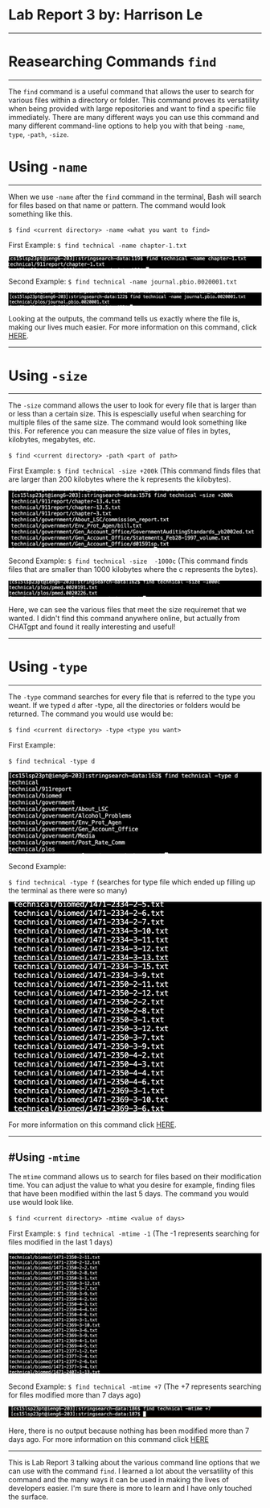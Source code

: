 # Lab Report 3 by: Harrison Le
---
# Reasearching Commands `find`
---
The `find` command is a useful command that allows the user to search for various files within a directory or folder. This command proves its versatility when being provided
with large repositories and want to find a specific file immediately. There are many different ways you can use this command and many different command-line options to help you with that
being `-name`, `type`, `-path`, `-size`. 

# Using `-name`
---
When we use `-name` after the `find` command in the terminal, Bash will search for files based on that name or pattern. The command would look something like this.

`$ find <current directory> -name <what you want to find>`

First Example:
`$ find technical -name chapter-1.txt`

![Image](namecommand.png)

Second Example:
`$ find technical -name journal.pbio.0020001.txt`

![Image](namecommand2.png)

Looking at the outputs, the command tells us exactly where the file is, making our lives much easier. For more information on this command, click [HERE](https://linuxhostsupport.com/blog/how-to-search-files-on-the-linux-terminal/#:~:text=The%20find%20command%20allows%20you%20to%20search%20a%20specific%20file,that%20you%20want%20to%20search.&text=You%20can%20use%20the%20following,f%20%E2%80%93%20regular%20file).

---
# Using `-size`
---
The `-size` command allows the user to look for every file that is larger than or less than a certain size. This is espescially useful when searching for multiple files of the same size. The command would look something like this. For reference you can measure the size value of files in bytes, kilobytes, megabytes, etc. 

`$ find <current directory> -path <part of path>`

First Example:
`$ find technical -size +200k` (This command finds files that are larger than 200 kilobytes where the k represents the kilobytes).

![Image](sizecommand.png)

Second Example:
`$ find technical -size  -1000c` (This command finds files that are smaller than 1000 kilobytes where the c represents the bytes).

![Image](sizecommand2.png)

Here, we can see the various files that meet the size requiremet that we wanted. I didn't find this command anywhere online, but actually from CHATgpt and found it really interesting and useful!

---
# Using `-type`
---
The `-type` command searches for every file that is referred to the type you weant. If we typed `d` after -type, all the directories or folders would be returned. The command you would use would be:

`$ find <current directory> -type <type you want>` 

First Example:

`$ find technical -type d`

![Image](typecommand.png)

Second Example:

`$ find technical -type f` (searches for type file which ended up filling up the terminal as there were so many)

![Image](typecommand2.png)

For more information on this command click [HERE](https://linuxize.com/post/how-to-find-files-in-linux-using-the-command-line/).

---
#Using `-mtime`
---
The `mtime` command allows us to search for files based on their modification time. You can adjust the value to what you desire for example, finding files that have been modified within the last 5 days. The command you would use would look like. 

`$ find <current directory> -mtime <value of days>`

First Example:
`$ find technical -mtime -1` (The -1 represents searching for files modified in the last 1 days)

![Image](mtimecommand.png)

Second Example:
`$ find technical -mtime +7` (The +7 represents searching for files modified more than 7 days ago)

![Image](mtimecommand2.png)

Here, there is no output because nothing has been modified more than 7 days ago. For more information on this command click [HERE](https://sysaix.com/43-practical-examples-of-linux-find-command)

---

This is Lab Report 3 talking about the various command line options that we can use with the command `find`. I learned a lot about the versatility of this command and the many ways it can be used in making the lives of developers easier. I'm sure there is more to learn and I have only touched the surface. 



